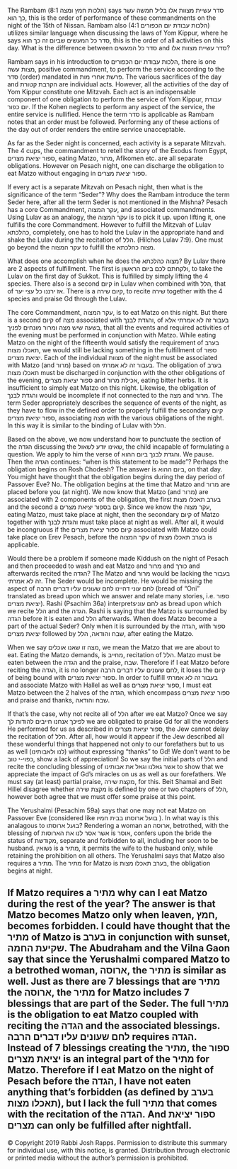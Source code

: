 The Rambam (הלכות חמץ ומצה 8:1) says סדר עשיית מצוות אלו בליל חמשה עשר כך הוא, this is the order of performance of these commandments on the night of the 15th of Nissan. Rambam also (4:1 הלכות עבודת יום הכפורים) utilizes similar language when discussing the laws of Yom Kippur, where he says סדר כל המעשים שביום זה כך הוא, this is the order of all activities on this day. What is the difference between סדר כל המעשים and סדר עשיית מצוות אלו? 

Rambam says in his introduction to הלכות עבודת יום הכפורים, there is one מצות עשה, positive commandment, to perform the service according to the סדר (order) mandated in פרשת אחרי מות. The various sacrifices of the day and הקרבת קטורת are individual acts. However, all the activities of the day of Yom Kippur constitute one Mitzvah. Each act is an indispensable component of one obligation to perform the service of Yom Kippur, עבודת יום כפור. If the Kohen neglects to perform any aspect of the service, the entire service is nullified. Hence the term סדר is applicable as Rambam notes that an order must be followed. Performing any of these actions of the day out of order renders the entire service unacceptable. 

As far as the Seder night is concerned, each activity is a separate Mitzvah. The 4 cups, the commandment to retell the story of the Exodus from Egypt, ספור יציאת מצרים, eating Matzo, מרור, Afikomen etc. are all separate obligations. However on Pesach night, one can discharge the obligation to eat Matzo without engaging in  ספור יציאת מצרים.

If every act is a separate Mitzvah on Pesach night, then what is the significance of the term “Seder”? Why does the Rambam introduce the term Seder here, after all the term Seder is not mentioned in the Mishna? Pesach has a core Commandment, עקר המצוה, and associated commandments. Using Lulav as an analogy, the עקר המצוה is to pick it up. upon lifting it, one fulfills the core Commandment. However to fulfill the Mitzvah of Lulav כהלכתא, completely, one has to hold the Lulav in the appropriate hand and shake the Lulav during the recitation of הלל. (Hilchos Lulav 7:9). One must go beyond the עקר המצוה to fulfill the מצוה כהלכתא. 

What does one accomplish when he does the מצוה כהלכתא? By Lulav there are 2 aspects of fulfillment. The first is ולקחתם לכם ביום הראשון, to take the Lulav on the first day of Sukkot. This is fulfilled by simply lifting the 4 species. There also is a second קיום in Lulav when combined with הלל, that of אז ירננו כל עצי יער. There is a קיום שירה, to recite שירה together with the 4 species and praise Gd through the Lulav. 

The core Commandment, עקר המצוה, is to eat Matzo on this night. But there is a second קיום of מצה associated with והגדת לבנך, of בעבור זה לא אמרתי אלא בשעה שיש מצה ומרור מונחים לפניך, that all the events and required activities of the evening must be performed in conjunction with Matzo. While eating Matzo on the night of the fifteenth would satisfy the requirement of בערב תאכלו מצות, we would still be lacking something in the fulfillment of ספור יציאת מצרים. Each of the individual מצוות of the night must be associated with Matzo (and מרור) based on בעבור זה לא אמרתי. The obligation of בערב תאכלו מצות must be discharged in conjunction with the other obligations of the evening, ספור יציאת מצרים and אכילת מרור, eating bitter herbs. It is insufficient to simply eat Matzo on this night. Likewise, the obligation of והגדת לבנך would be incomplete if not connected to the מצה and מרור. The term Seder appropriately describes the sequence of events of the night, as they have to flow in the defined order to properly fulfill the secondary קיום ספור יציאת מצרים, associating מצה with the various obligations of the night. In this way it is similar to the binding of Lulav with הלל. 

 
Based on the above, we now understand how to punctuate the section of the הגדה discussing the שאינו יודע לשאול, the child incapable of formulating a question. We apply to him the verse of והגדת לבנך ביום ההוא. We pause. Then the הגדה continues: “when is this statement to be made”? Perhaps the obligation begins on Rosh Chodesh? The answer is ביום ההוא, on that day. You might have thought that the obligation begins during the day period of Passover Eve? No. The obligation begins at the time that Matzo and מרור are placed before you (at night). We now know that Matzo (and מרור) are associated with 2 components of the obligation, the first בערב תאכלו מצות and the second a קיום בספור יציאת מצרים. Since we know the עקר מצוה, eating Matzo, must take place at night, then the secondary קיום of Matzo together with והגדת לבנך  must take place at night as well. After all, it would be incongruous if the קיום ספור יציאת מצרים associated with Matzo could take place on Erev Pesach, before the עקר המצוה of בערב תאכלו מצות is applicable.

Would there be a problem if someone made Kiddush on the night of Pesach and then proceeded to wash and eat Matzo and מרור and כורך and afterwards recited the הגדה? The Matzo and מרור would be lacking the בעבור זה לא אמרתי. The Seder would be incomplete. He would be missing the aspect of לחם עוני דהיינו לחם שעונים עליו דברים הרבה (bread of “Oni” translated as bread upon which we answer and relate many stories, i.e. ספור יציאת מצרים). Rashi (Psachim 36a) interpretsלחם עוני  as bread upon which we recite הלל and the הגדה. Rashi is saying that the Matzo is surrounded by הגדה before it is eaten and הלל afterwards. When does Matzo become a part of the actual Seder? Only when it is surrounded by the הגדה, with ספור יציאת מצרים followed by שבח והודאה, הלל, after eating the Matzo.

When we say מצה זו שאנו אוכלים, we mean the Matzo that we are about to eat. Eating the Matzo demands, is מחייב, recitation of הלל. Matzo must be eaten between the הגדה and the praise, שבח. Therefore if I eat Matzo before reciting the הגדה, it is no longer לחם שעונים עליו דברים הרבה, it loses the קיום of being bound with ספור יציאת מצרים. In order to fulfill בעבור זה לא אמרתי and associate Matzo with Hallel as well as ספור יציאת מצרים, I must eat Matzo between the 2 halves of the הגדה, which encompass ספור יציאת מצרים and praise and thanks, שבח והודאה. 

If that’s the case, why not recite all of הלל after we eat Matzo? Once we say לפיכך אנחנו חייבים להודות לך we are obligated to praise Gd for all the wonders He performed for us as described in ספור יציאת מצרים, the Jew cannot delay the recitation of הלל. After all, how would it appear if the Jew described all these wonderful things that happened not only to our forefathers but to us as well (לנו ולאבותינו) without expressing “thanks” to Gd! We don’t want to be כפוי-י טוב, show a lack of appreciation! So we say the initial parts of הלל and recite the concluding blessing of אשר גאלנו וגאל את אבותינו to show that we appreciate the impact of Gd’s miracles on us as well as our forefathers. We must say (at least) partial praise, מקצת שירה, for this. Beit Shamai and Beit Hillel disagree whether מקצת שירה is defined by one or two chapters of הלל, however both agree that we must offer some praise at this point.

The Yerushalmi (Pesachim 59a) says that one may not eat Matzo on Passover Eve (considered like בועל ארוסתו בבית חמיו ). In what way is this analagous to בועל ארוסתו? Rendering a woman an ארוסה, betrothed, with the blessing of אשר אסר לנו את הארוסות is אוסר, confers upon the bride the status of מקודשת, separate and forbidden to all, including her soon to be husband. נשואין is a מתיר, it permits the wife to the husband only, while retaining the prohibition on all others. The Yerushalmi says that Matzo also requires a מתיר. The מתיר for Matzo is בערב תאכלו מצות, the obligation begins at night.

If Matzo requires a מתיר why can I eat Matzo during the rest of the year? The answer is that Matzo becomes Matzo only when leaven, חמץ, becomes forbidden. I could have thought that the מתיר of Matzo is בערב in conjunction with sunset, שקיעת החמה. The Abudraham and the Vilna Gaon say that since the Yerushalmi compared Matzo to a betrothed woman, ארוסה, the מתיר is similar as well. Just as there are 7 blessings that are מתיר the ארוסה, the מתיר for Matzo includes 7 blessings that are part of the Seder. The full מתיר is the obligation to eat Matzo coupled with reciting the הגדה and the associated blessings. לחם שעונים עליו דברים הרבה requires הגדה. Instead of 7 blessings creating the מתיר, the ספור יציאת מצרים is an integral part of the מתיר for Matzo. Therefore if I eat Matzo on the night of Pesach before the הגדה, I have not eaten anything that’s forbidden (as defined by בערב תאכלו מצות), but I lack the full מתיר that comes with the recitation of the הגדה. And ספור יציאת מצרים can only be fulfilled after nightfall.
---------------------------------------------------------------------------
© Copyright 2019 Rabbi Josh Rapps. Permission to distribute this summary for individual use, with this notice, is granted. Distribution through electronic or printed media without the author’s permission is prohibited.

